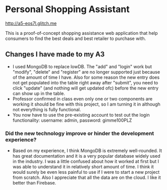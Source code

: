 Personal Shopping Assistant
===
http://a5-eos7l.glitch.me

This is a proof-of-concept shopping assistance web application that help consumers to find the best deals and best retailer to purchase with. 

Changes I have made to my A3
---
- I used MongoDB to replace lowDB. The "add" and "login" work but "modify", "delete" and "register" are no longer supported just because of the amount of time I have. Also for some reason the new entry does not get populated into the table right away after "submit", you need to click "update" (and nothing will get updated ofc) before the new entry can show up in the table. 
- Professor confirmed in class even only one or two components are working it should be fine with this project, so I am turning it in although not everything is fully functional.
- You now have to use the pre-existing account to test out the login functionality: username: admin, password: gimme100PLZ

### Did the new technology improve or hinder the development experience?
- Based on my experience, I think MongoDB is extremely well-rounded. It has great documentation and it is a very popular database widely used in the industry. I was a little confused about how it worked at first but I was able to understand it in relatively short amount of time. I think it would surely be even less painful to use if I were to start a new project from scratch. Also I appreciate that all the data are on the cloud. I like it better than Firebase.

